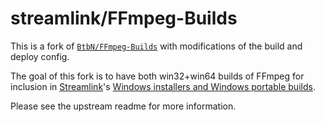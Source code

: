 streamlink/FFmpeg-Builds
====

This is a fork of [`BtbN/FFmpeg-Builds`](https://github.com/BtbN/FFmpeg-Builds) with modifications
of the build and deploy config.

The goal of this fork is to have both win32+win64 builds of FFmpeg for inclusion in [Streamlink](https://github.com/streamlink/streamlink)'s [Windows installers and Windows portable builds](https://github.com/streamlink/windows-builds).

Please see the upstream readme for more information.
